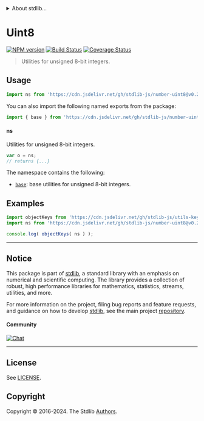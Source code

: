 <!--

@license Apache-2.0

Copyright (c) 2018 The Stdlib Authors.

Licensed under the Apache License, Version 2.0 (the "License");
you may not use this file except in compliance with the License.
You may obtain a copy of the License at

   http://www.apache.org/licenses/LICENSE-2.0

Unless required by applicable law or agreed to in writing, software
distributed under the License is distributed on an "AS IS" BASIS,
WITHOUT WARRANTIES OR CONDITIONS OF ANY KIND, either express or implied.
See the License for the specific language governing permissions and
limitations under the License.

-->


<details>
  <summary>
    About stdlib...
  </summary>
  <p>We believe in a future in which the web is a preferred environment for numerical computation. To help realize this future, we've built stdlib. stdlib is a standard library, with an emphasis on numerical and scientific computation, written in JavaScript (and C) for execution in browsers and in Node.js.</p>
  <p>The library is fully decomposable, being architected in such a way that you can swap out and mix and match APIs and functionality to cater to your exact preferences and use cases.</p>
  <p>When you use stdlib, you can be absolutely certain that you are using the most thorough, rigorous, well-written, studied, documented, tested, measured, and high-quality code out there.</p>
  <p>To join us in bringing numerical computing to the web, get started by checking us out on <a href="https://github.com/stdlib-js/stdlib">GitHub</a>, and please consider <a href="https://opencollective.com/stdlib">financially supporting stdlib</a>. We greatly appreciate your continued support!</p>
</details>

# Uint8

[![NPM version][npm-image]][npm-url] [![Build Status][test-image]][test-url] [![Coverage Status][coverage-image]][coverage-url] <!-- [![dependencies][dependencies-image]][dependencies-url] -->

> Utilities for unsigned 8-bit integers.



<section class="usage">

## Usage

```javascript
import ns from 'https://cdn.jsdelivr.net/gh/stdlib-js/number-uint8@v0.2.2-deno/mod.js';
```

You can also import the following named exports from the package:

```javascript
import { base } from 'https://cdn.jsdelivr.net/gh/stdlib-js/number-uint8@v0.2.2-deno/mod.js';
```

#### ns

Utilities for unsigned 8-bit integers.

```javascript
var o = ns;
// returns {...}
```

The namespace contains the following:

<!-- <toc pattern="*"> -->

<div class="namespace-toc">

-   <span class="signature">[`base`][@stdlib/number/uint8/base]</span><span class="delimiter">: </span><span class="description">base utilities for unsigned 8-bit integers.</span>

</div>

<!-- </toc> -->

</section>

<!-- /.usage -->

<section class="examples">

## Examples

<!-- TODO: better examples -->

<!-- eslint no-undef: "error" -->

```javascript
import objectKeys from 'https://cdn.jsdelivr.net/gh/stdlib-js/utils-keys@deno/mod.js';
import ns from 'https://cdn.jsdelivr.net/gh/stdlib-js/number-uint8@v0.2.2-deno/mod.js';

console.log( objectKeys( ns ) );
```

</section>

<!-- /.examples -->

<!-- Section for related `stdlib` packages. Do not manually edit this section, as it is automatically populated. -->

<section class="related">

</section>

<!-- /.related -->

<!-- Section for all links. Make sure to keep an empty line after the `section` element and another before the `/section` close. -->


<section class="main-repo" >

* * *

## Notice

This package is part of [stdlib][stdlib], a standard library with an emphasis on numerical and scientific computing. The library provides a collection of robust, high performance libraries for mathematics, statistics, streams, utilities, and more.

For more information on the project, filing bug reports and feature requests, and guidance on how to develop [stdlib][stdlib], see the main project [repository][stdlib].

#### Community

[![Chat][chat-image]][chat-url]

---

## License

See [LICENSE][stdlib-license].


## Copyright

Copyright &copy; 2016-2024. The Stdlib [Authors][stdlib-authors].

</section>

<!-- /.stdlib -->

<!-- Section for all links. Make sure to keep an empty line after the `section` element and another before the `/section` close. -->

<section class="links">

[npm-image]: http://img.shields.io/npm/v/@stdlib/number-uint8.svg
[npm-url]: https://npmjs.org/package/@stdlib/number-uint8

[test-image]: https://github.com/stdlib-js/number-uint8/actions/workflows/test.yml/badge.svg?branch=v0.2.2
[test-url]: https://github.com/stdlib-js/number-uint8/actions/workflows/test.yml?query=branch:v0.2.2

[coverage-image]: https://img.shields.io/codecov/c/github/stdlib-js/number-uint8/main.svg
[coverage-url]: https://codecov.io/github/stdlib-js/number-uint8?branch=main

<!--

[dependencies-image]: https://img.shields.io/david/stdlib-js/number-uint8.svg
[dependencies-url]: https://david-dm.org/stdlib-js/number-uint8/main

-->

[chat-image]: https://img.shields.io/gitter/room/stdlib-js/stdlib.svg
[chat-url]: https://app.gitter.im/#/room/#stdlib-js_stdlib:gitter.im

[stdlib]: https://github.com/stdlib-js/stdlib

[stdlib-authors]: https://github.com/stdlib-js/stdlib/graphs/contributors

[umd]: https://github.com/umdjs/umd
[es-module]: https://developer.mozilla.org/en-US/docs/Web/JavaScript/Guide/Modules

[deno-url]: https://github.com/stdlib-js/number-uint8/tree/deno
[deno-readme]: https://github.com/stdlib-js/number-uint8/blob/deno/README.md
[umd-url]: https://github.com/stdlib-js/number-uint8/tree/umd
[umd-readme]: https://github.com/stdlib-js/number-uint8/blob/umd/README.md
[esm-url]: https://github.com/stdlib-js/number-uint8/tree/esm
[esm-readme]: https://github.com/stdlib-js/number-uint8/blob/esm/README.md
[branches-url]: https://github.com/stdlib-js/number-uint8/blob/main/branches.md

[stdlib-license]: https://raw.githubusercontent.com/stdlib-js/number-uint8/main/LICENSE

<!-- <toc-links> -->

[@stdlib/number/uint8/base]: https://github.com/stdlib-js/number-uint8-base/tree/deno

<!-- </toc-links> -->

</section>

<!-- /.links -->

